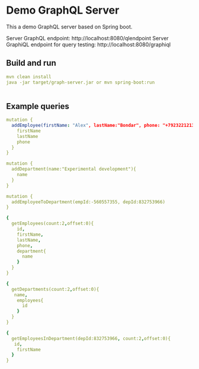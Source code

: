 # Demo GraphQL Server

This a demo GraphQL server based on Spring boot.

Server GraphQL endpoint: http://localhost:8080/qlendpoint
Server GraphiQL endpoint for query testing: http://localhost:8080/graphiql

## Build and run
```yaml
mvn clean install
java -jar target/graph-server.jar or mvn spring-boot:run
 
```

## Example queries
```yaml
mutation {
  addEmployee(firstName: "Alex", lastName:"Bondar", phone: "+7923221213"){
    firstName
    lastName
    phone
  }
}
```
```yaml
mutation {
  addDepartment(name:"Experimental development"){
    name
  }
}

```

```yaml
mutation {
  addEmployeeToDepartment(empId:-560557355, depId:832753966)
}

```
```yaml
{
  getEmployees(count:2,offset:0){
    id,
    firstName,
    lastName,
    phone,
    department{
      name
    }
  }
}

```
```yaml
{
  getDepartments(count:2,offset:0){
   name,
    employees{
      id
    }
  }
}

```
```yaml
{
  getEmployeesInDepartment(depId:832753966, count:2,offset:0){
   id,
    firstName
  }
}

```




